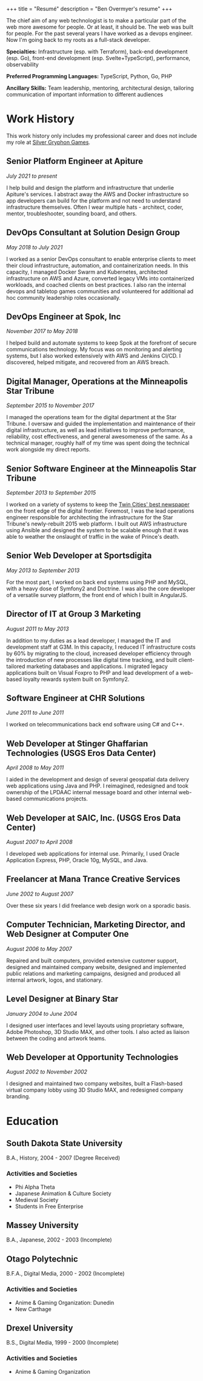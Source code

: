 +++
title = "Resumé"
description = "Ben Overmyer's resume"
+++

The chief aim of any web technologist is to make a particular part of the web more awesome for people. Or at least, it should be. The web was built for people. For the past several years I have worked as a devops engineer. Now I'm going back to my roots as a full-stack developer.

**Specialties:** Infrastructure (esp. with Terraform), back-end development (esp. Go), front-end development (esp. Svelte+TypeScript), performance, observability

**Preferred Programming Languages:** TypeScript, Python, Go, PHP

**Ancillary Skills:** Team leadership, mentoring, architectural design, tailoring communication of important information to different audiences

# Work History

This work history only includes my professional career and does not include my role at [Silver Gryphon Games](https://silvergryphongames.com).

## Senior Platform Engineer at Apiture

_July 2021 to present_

I help build and design the platform and infrastructure that underlie Apiture's services. I abstract away the AWS and Docker infrastructure so app developers can build for the platform and not need to understand infrastructure themselves. Often I wear multiple hats - architect, coder, mentor, troubleshooter, sounding board, and others.

## DevOps Consultant at Solution Design Group

_May 2018 to July 2021_

I worked as a senior DevOps consultant to enable enterprise clients to meet their cloud infrastructure, automation, and containerization needs. In this capacity, I managed Docker Swarm and Kubernetes, architected infrastructure on AWS and Azure, converted legacy VMs into containerized workloads, and coached clients on best practices. I also ran the internal devops and tabletop games communities and volunteered for additional ad hoc community leadership roles occasionally.

## DevOps Engineer at Spok, Inc

_November 2017 to May 2018_

I helped build and automate systems to keep Spok at the forefront of secure communications technology. My focus was on monitoring and alerting systems, but I also worked extensively with AWS and Jenkins CI/CD. I discovered, helped mitigate, and recovered from an AWS breach.

## Digital Manager, Operations at the Minneapolis Star Tribune

_September 2015 to November 2017_

I managed the operations team for the digital department at the Star Tribune. I oversaw and guided the implementation and maintenance of their digital infrastructure, as well as lead initiatives to improve performance, reliability, cost effectiveness, and general awesomeness of the same. As a technical manager, roughly half of my time was spent doing the technical work alongside my direct reports.

## Senior Software Engineer at the Minneapolis Star Tribune

_September 2013 to September 2015_

I worked on a variety of systems to keep the [Twin Cities' best newspaper](http://www.startribune.com) on the front edge of the digital frontier. Foremost, I was the lead operations engineer responsible for architecting the infrastructure for the Star Tribune's newly-rebuilt 2015 web platform. I built out AWS infrastructure using Ansible and designed the system to be scalable enough that it was able to weather the onslaught of traffic in the wake of Prince's death.

## Senior Web Developer at Sportsdigita

_May 2013 to September 2013_

For the most part, I worked on back end systems using PHP and MySQL, with a heavy dose of Symfony2 and Doctrine. I was also the core developer of a versatile survey platform, the front end of which I built in AngularJS.

## Director of IT at Group 3 Marketing

_August 2011 to May 2013_

In addition to my duties as a lead developer, I managed the IT and development staff at G3M. In this capacity, I reduced IT infrastructure costs by 60% by migrating to the cloud, increased developer efficiency through the introduction of new processes like digital time tracking, and built client-tailored marketing databases and applications. I migrated legacy applications built on Visual Foxpro to PHP and lead development of a web-based loyalty rewards system built on Symfony2.

## Software Engineer at CHR Solutions

_June 2011 to June 2011_

I worked on telecommunications back end software using C# and C++.

## Web Developer at Stinger Ghaffarian Technologies (USGS Eros Data Center)

_April 2008 to May 2011_

I aided in the development and design of several geospatial data delivery web applications using Java and PHP. I reimagined, redesigned and took ownership of the LPDAAC internal message board and other internal web-based communications projects.

## Web Developer at SAIC, Inc. (USGS Eros Data Center)

_August 2007 to April 2008_

I developed web applications for internal use. Primarily, I used Oracle Application Express, PHP, Oracle 10g, MySQL, and Java.

## Freelancer at Mana Trance Creative Services

_June 2002 to August 2007_

Over these six years I did freelance web design work on a sporadic basis.

## Computer Technician, Marketing Director, and Web Designer at Computer One

_August 2006 to May 2007_

Repaired and built computers, provided extensive customer support, designed and maintained company website, designed and implemented public relations and marketing campaigns, designed and produced all internal artwork, logos, and stationary.

## Level Designer at Binary Star

_January 2004 to June 2004_

I designed user interfaces and level layouts using proprietary software, Adobe Photoshop, 3D Studio MAX, and other tools. I also acted as liaison between the coding and artwork teams.

## Web Developer at Opportunity Technologies

_August 2002 to November 2002_

I designed and maintained two company websites, built a Flash-based virtual company lobby using 3D Studio MAX, and redesigned company branding.

# Education

## South Dakota State University

B.A., History, 2004 - 2007 (Degree Received)

### Activities and Societies

- Phi Alpha Theta
- Japanese Animation & Culture Society
- Medieval Society
- Students in Free Enterprise

## Massey University

B.A., Japanese, 2002 - 2003 (Incomplete)

## Otago Polytechnic

B.F.A., Digital Media, 2000 - 2002 (Incomplete)

### Activities and Societies

- Anime & Gaming Organization: Dunedin
- New Carthage

## Drexel University

B.S., Digital Media, 1999 - 2000 (Incomplete)

### Activities and Societies

- Anime & Gaming Organization
